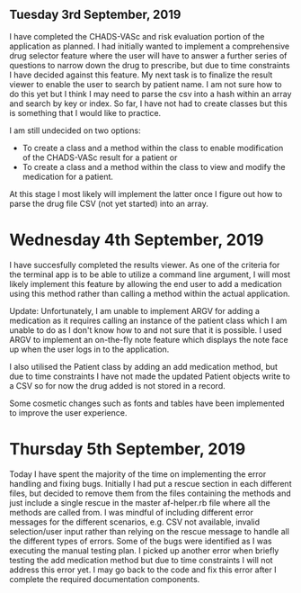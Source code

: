 ## Tuesday 3rd September, 2019 ##

I have completed the CHADS-VASc and risk evaluation portion of the application as planned.
I had initially wanted to implement a comprehensive drug selector feature where the user will have to answer a further series of questions to narrow down the drug to prescribe, but due to time constraints I have decided against this feature.
My next task is to finalize the result viewer to enable the user to search by patient name. I am not sure how to do this yet but I think I may need to parse the csv into a hash within an array and search by key or index.
So far, I have not had to create classes but this is something that I would like to practice.

I am still undecided on two options:

* To create a class and a method within the class to enable modification of the CHADS-VASc result for a patient
    or
* To create a class and a method within the class to view and modify the medication for a patient. 

At this stage I most likely will implement the latter once I figure out how to parse the drug file CSV (not yet started) into an array.

# Wednesday 4th September, 2019 #
I have succesfully completed the results viewer.
As one of the criteria for the terminal app is to be able to utilize a command line argument, I will most likely implement this feature by allowing the end user to add a medication using this method rather than calling a method within the actual application. 

Update: Unfortunately, I am unable to implement ARGV for adding a medication as it requires calling an instance of the patient class which I am unable to do as I don't know how to and not sure that it is possible. I used ARGV to implement an on-the-fly note feature which displays the note face up when the user logs in to the application.

I also utilised the Patient class by adding an add medication method, but due to time constraints I have not made the updated Patient objects write to a CSV so for now the drug added is not stored in a record.

Some cosmetic changes such as fonts and tables have been implemented to improve the user experience.

# Thursday 5th September, 2019 #
Today I have spent the majority of the time on implementing the error handling and fixing bugs.
Initially I had put a rescue section in each different files, but decided to remove them from the files containing the methods and just include a single rescue in the master af-helper.rb file where all the methods are called from.
I was mindful of including different error messages for the different scenarios, e.g. CSV not available, invalid selection/user input rather than relying on the rescue message to handle all the different types of errors.
Some of the bugs were identified as I was executing the manual testing plan. I picked up another error when briefly testing the add medication method but due to time constraints I will not address this error yet. I may go back to the code and fix this error after I complete the required documentation components.



